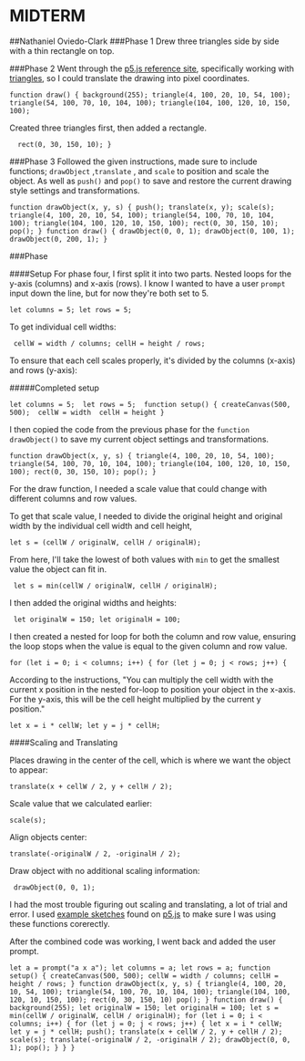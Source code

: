 # MIDTERM
##Nathaniel Oviedo-Clark
###Phase 1 
Drew three triangles side by side with a thin rectangle on top.

###Phase 2
Went through the [p5.js reference site](https://p5js.org/reference/), specifically working with [triangles](https://p5js.org/reference/p5/triangle/),
so I could translate the drawing into pixel coordinates.

`function draw() {
  background(255);
  triangle(4, 100, 20, 10, 54, 100);
  triangle(54, 100, 70, 10, 104, 100);
  triangle(104, 100, 120, 10, 150, 100);`
  
Created three triangles first, then added a rectangle.

`  rect(0, 30, 150, 10);
}`

###Phase 3
Followed the given instructions, made sure to include functions; `drawObject` ,`translate` , and `scale` to position and scale the object. 
As well as `push()` and `pop()` to save and restore the current drawing style settings and transformations.  

`function drawObject(x, y, s) {
  push();
  translate(x, y);
  scale(s);
  triangle(4, 100, 20, 10, 54, 100);
  triangle(54, 100, 70, 10, 104, 100);
  triangle(104, 100, 120, 10, 150, 100);
  rect(0, 30, 150, 10);
  pop();
}
function draw() {
  drawObject(0, 0, 1);
  drawObject(0, 100, 1);
  drawObject(0, 200, 1);
}`

###Phase 

####Setup
For phase four, I first split it into two parts.  Nested loops for the y-axis (columns) and x-axis (rows).  I know I wanted to have a user `prompt` input 
down the line, but for now they're both set to 5.  

`let columns = 5;
let rows = 5;`


To get individual cell widths:

 ` cellW = width / columns;
  cellH = height / rows;`

To ensure that each cell scales properly, it's divided by the columns (x-axis) and rows (y-axis):


#####Completed setup

`let columns = 5; 
let rows = 5; 
function setup() {
  createCanvas(500, 500); 
  cellW = width 
  cellH = height
}
`

I then copied the code from the previous phase for the `function drawObject()` to save my current object settings and transformations.

`function drawObject(x, y, s) {
  triangle(4, 100, 20, 10, 54, 100);
  triangle(54, 100, 70, 10, 104, 100);
  triangle(104, 100, 120, 10, 150, 100);
  rect(0, 30, 150, 10);
  pop();
}`


For the draw function, I needed a scale value that could change with different columns and row values.

To get that scale value, I needed to divide the original height and original width by the individual cell width and cell height,

`let s = (cellW / originalW, cellH / originalH);`

From here, I'll take the lowest of both values with `min` to get the smallest value the object can fit in. 
 
` let s = min(cellW / originalW, cellH / originalH);`

I then added the original widths and heights:

`
  let originalW = 150;
  let originalH = 100;`


I then created a nested for loop for both the column and row value, ensuring the loop stops when the value is equal to the given column and row value.

`for (let i = 0; i < columns; i++) {
    for (let j = 0; j < rows; j++) {`  

According to the instructions, "You can multiply the cell width with the current x position in the nested for-loop to position your object in the x-axis. For the y-axis, this will be the cell height multiplied by the current y position."

`let x = i * cellW;
 let y = j * cellH;`
 
####Scaling and Translating
 
 
Places drawing in the center of the cell, which is where we want the object to appear:
 
 `translate(x + cellW / 2, y + cellH / 2);`
 
 Scale value that we calculated earlier:
 
 `scale(s);`
 
 Align objects center:
 
 `translate(-originalW / 2, -originalH / 2);`
 
Draw object with no additional scaling information:

` drawObject(0, 0, 1);` 

I had the most trouble figuring out scaling and translating, a lot of trial and error. 
I used [example sketches](https://editor.p5js.org/p5/sketches) found on 
[p5.js](https://p5js.org/reference/) to make sure I was using these functions corerectly. 

After the combined code was working, I went back and added the user prompt.



`let a = prompt("a x a");
let columns = a;
let rows = a;
function setup() {
  createCanvas(500, 500);
  cellW = width / columns;
  cellH = height / rows;
}
function drawObject(x, y, s) {
  triangle(4, 100, 20, 10, 54, 100);
  triangle(54, 100, 70, 10, 104, 100);
  triangle(104, 100, 120, 10, 150, 100);
  rect(0, 30, 150, 10)
  pop();
}
function draw() {
  background(255);
  let originalW = 150;
  let originalH = 100;
  let s = min(cellW / originalW, cellH / originalH);
  for (let i = 0; i < columns; i++) {
    for (let j = 0; j < rows; j++) {
      let x = i * cellW;
      let y = j * cellH;
      push();
      translate(x + cellW / 2, y + cellH / 2);
      scale(s);
      translate(-originalW / 2, -originalH / 2);
      drawObject(0, 0, 1);
      pop();
    }
  }
}`


